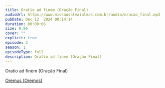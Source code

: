 ```yaml
---
title: Oratio ad finem (Oração Final)
audioUrl: https://www.missaosalvaialmas.com.br/audio/oracao_final.mp3
pubDate: Dec 12  2024 00:14:14
duration: 00:00:06
size: 0.96
cover: ""
explicit: true
episode: 3
season: 1
episodeType: full
description: Oratio ad finem (Oração Final)
---
```

Oratio ad finem (Oração Final)


<div class="text-center mt-16">
  <a class="btn btn-accent mt-9" href="/episode/post01">Oremus (Oremos)</a>
</div>